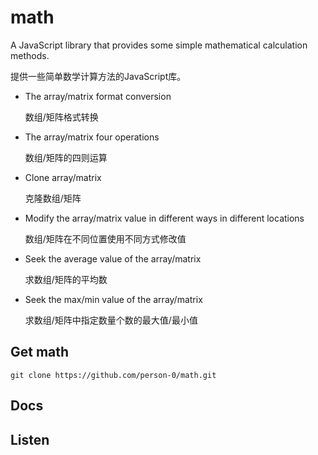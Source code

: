# math
A JavaScript library that provides some simple mathematical calculation methods. 

提供一些简单数学计算方法的JavaScript库。
- The array/matrix format conversion

  数组/矩阵格式转换
- The array/matrix four operations
	
  数组/矩阵的四则运算
- Clone array/matrix

	克隆数组/矩阵
- Modify the array/matrix value in different ways in different locations

	数组/矩阵在不同位置使用不同方式修改值
- Seek the average value of the array/matrix 

  求数组/矩阵的平均数
- Seek the max/min value of the array/matrix

  求数组/矩阵中指定数量个数的最大值/最小值
## Get math
`git clone https://github.com/person-0/math.git`
## Docs

## Listen
